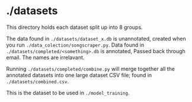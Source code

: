 # ./datasets

This directory holds each dataset split up into 8 groups.

The data found in `./datasets/dataset_x.db` is unannotated, created when you run `./data_colection/songscraper.py`.
Data found in `./datasets/completed/<something>.db` is annotated, Passed back through email. The names are irrelavant.

Running `./datasets/completed/combine.py` will merge together all the annotated datasets into one large dataset CSV file; found in `./datasets/combined.csv`.

This is the dataset to be used in `./model_training`.